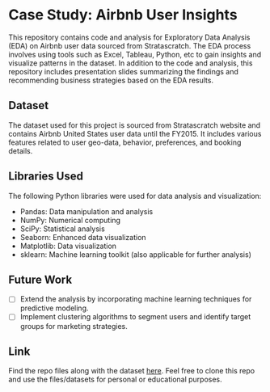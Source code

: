 # Case Study: Airbnb User Insights
This repository contains code and analysis for Exploratory Data Analysis (EDA) on Airbnb user data sourced from Stratascratch. The EDA process involves using tools such as Excel, Tableau, Python, etc to gain insights and visualize patterns in the dataset.
In addition to the code and analysis, this repository includes presentation slides summarizing the findings and recommending business strategies based on the EDA results.

## Dataset
The dataset used for this project is sourced from Stratascratch website and contains Airbnb United States user data until the FY2015. It includes various features related to user geo-data, behavior, preferences, and booking details.

## Libraries Used
The following Python libraries were used for data analysis and visualization:

- Pandas: Data manipulation and analysis
- NumPy: Numerical computing
- SciPy: Statistical analysis
- Seaborn: Enhanced data visualization
- Matplotlib: Data visualization
- sklearn: Machine learning toolkit (also applicable for further analysis)

## Future Work
- [ ] Extend the analysis by incorporating machine learning techniques for predictive modeling.
- [ ] Implement clustering algorithms to segment users and identify target groups for marketing strategies.

## Link
Find the repo files along with the dataset [here](https://drive.google.com/drive/folders/1ZZYL6EOrCXKACNjyGd8T0nt6Keflwj93?usp=sharing). Feel free to clone this repo and use the files/datasets for personal or educational purposes.

